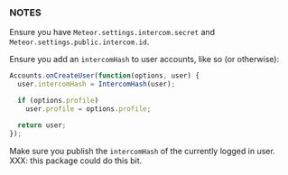 ### NOTES

Ensure you have `Meteor.settings.intercom.secret` and `Meteor.settings.public.intercom.id`.

Ensure you add an `intercomHash` to user accounts, like so (or otherwise):

```js
Accounts.onCreateUser(function(options, user) {
  user.intercomHash = IntercomHash(user);

  if (options.profile)
    user.profile = options.profile;

  return user;
});  
```

Make sure you publish the `intercomHash` of the currently logged in user. XXX: this package could do this bit.